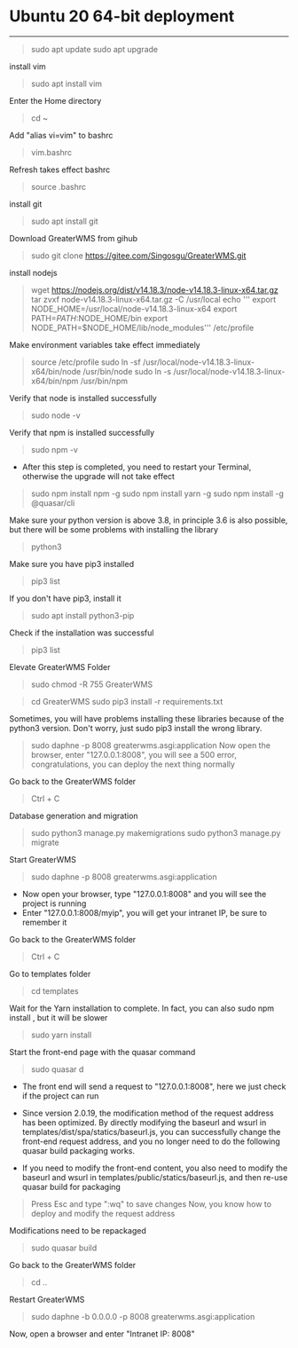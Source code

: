 # Ubuntu 20 64-bit deployment

---

> sudo apt update
> sudo apt upgrade

install vim

> sudo apt install vim

Enter the Home directory

> cd ~

Add "alias vi=vim" to bashrc

>vim.bashrc

Refresh takes effect bashrc

>source .bashrc

install git

>sudo apt install git

Download GreaterWMS from gihub

>sudo git clone https://gitee.com/Singosgu/GreaterWMS.git

install nodejs

>wget https://nodejs.org/dist/v14.18.3/node-v14.18.3-linux-x64.tar.gz
> tar zvxf node-v14.18.3-linux-x64.tar.gz -C /usr/local
> echo ''' export NODE_HOME=/usr/local/node-v14.18.3-linux-x64 export PATH=$PATH:$NODE_HOME/bin export NODE_PATH=$NODE_HOME/lib/node_modules''' /etc/profile

Make environment variables take effect immediately

>source /etc/profile
>sudo ln -sf /usr/local/node-v14.18.3-linux-x64/bin/node /usr/bin/node
>sudo ln -s /usr/local/node-v14.18.3-linux-x64/bin/npm /usr/bin/npm

Verify that node is installed successfully

>sudo node -v

Verify that npm is installed successfully

>sudo npm -v

- After this step is completed, you need to restart your Terminal, otherwise the upgrade will not take effect

> sudo npm install npm -g
> sudo npm install yarn -g
> sudo npm install -g @quasar/cli

Make sure your python version is above 3.8, in principle 3.6 is also possible, but there will be some problems with installing the library

> python3

Make sure you have pip3 installed

> pip3 list

If you don't have pip3, install it

> sudo apt install python3-pip

Check if the installation was successful

> pip3 list

Elevate GreaterWMS Folder

>sudo chmod -R 755 GreaterWMS

> cd GreaterWMS
> sudo pip3 install -r requirements.txt

Sometimes, you will have problems installing these libraries because of the python3 version. Don't worry, just sudo pip3 install the wrong library.

> sudo daphne -p 8008 greaterwms.asgi:application
> Now open the browser, enter "127.0.0.1:8008", you will see a 500 error, congratulations, you can deploy the next thing normally

Go back to the GreaterWMS folder

> Ctrl + C

Database generation and migration

> sudo python3 manage.py makemigrations
> sudo python3 manage.py migrate

Start GreaterWMS

> sudo daphne -p 8008 greaterwms.asgi:application
- Now open your browser, type "127.0.0.1:8008" and you will see the project is running
- Enter "127.0.0.1:8008/myip", you will get your intranet IP, be sure to remember it

Go back to the GreaterWMS folder

> Ctrl + C

Go to templates folder

> cd templates

Wait for the Yarn installation to complete. In fact, you can also sudo npm install , but it will be slower

> sudo yarn install

Start the front-end page with the quasar command

> sudo quasar d

- The front end will send a request to "127.0.0.1:8008", here we just check if the project can run

- Since version 2.0.19, the modification method of the request address has been optimized. By directly modifying the baseurl and wsurl in templates/dist/spa/statics/baseurl.js, you can successfully change the front-end request address, and you no longer need to do the following quasar build packaging works.
- If you need to modify the front-end content, you also need to modify the baseurl and wsurl in templates/public/statics/baseurl.js, and then re-use quasar build for packaging

>Press Esc and type ":wq" to save changes
>Now, you know how to deploy and modify the request address

Modifications need to be repackaged

> sudo quasar build

Go back to the GreaterWMS folder

> cd ..

Restart GreaterWMS

> sudo daphne -b 0.0.0.0 -p 8008 greaterwms.asgi:application

 Now, open a browser and enter "Intranet IP: 8008"